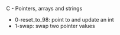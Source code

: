 C - Pointers, arrays and strings
* 0-reset_to_98: point to and update an int
* 1-swap: swap two pointer values
